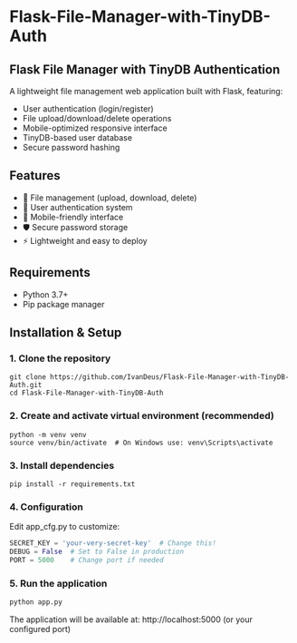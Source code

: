 # Flask-File-Manager-with-TinyDB-Auth
## Flask File Manager with TinyDB Authentication

A lightweight file management web application built with Flask, featuring:
- User authentication (login/register)
- File upload/download/delete operations
- Mobile-optimized responsive interface
- TinyDB-based user database
- Secure password hashing

## Features

- 📁 File management (upload, download, delete)
- 🔐 User authentication system
- 📱 Mobile-friendly interface
- 🛡️ Secure password storage
- ⚡ Lightweight and easy to deploy

## Requirements

- Python 3.7+
- Pip package manager

## Installation & Setup

### 1. Clone the repository
```
git clone https://github.com/IvanDeus/Flask-File-Manager-with-TinyDB-Auth.git
cd Flask-File-Manager-with-TinyDB-Auth
```
### 2. Create and activate virtual environment (recommended)
```
python -m venv venv
source venv/bin/activate  # On Windows use: venv\Scripts\activate
```
### 3. Install dependencies
```
pip install -r requirements.txt
```
### 4. Configuration
Edit app_cfg.py to customize:

```python
SECRET_KEY = 'your-very-secret-key'  # Change this!
DEBUG = False  # Set to False in production
PORT = 5000    # Change port if needed
```
### 5. Run the application
```bash
python app.py
```
The application will be available at:
http://localhost:5000 (or your configured port)
